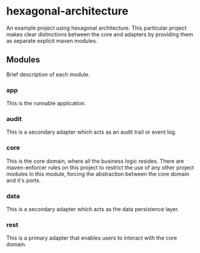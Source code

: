 # hexagonal-architecture
An example project using hexagonal architecture. This particular project makes clear distinctions between the core and adapters by providing them as separate explicit maven modules.

## Modules
Brief description of each module.

### app
This is the runnable application. 

### audit
This is a secondary adapter which acts as an audit trail or event log. 

### core
This is the core domain, where all the business logic resides. There are maven-enforcer rules on this project to restrict the use of any other project modules in this module, forcing the abstraction between the core domain and it's ports.

### data
This is a secondary adapter which acts as the data persistence layer. 

### rest
This is a primary adapter that enables users to interact with the core domain.
